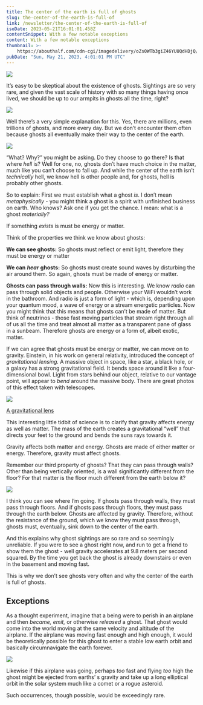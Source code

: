 ```yaml
---
title: The center of the earth is full of ghosts
slug: the-center-of-the-earth-is-full-of
link: /newsletter/the-center-of-the-earth-is-full-of
isoDate: 2023-05-21T16:01:01.458Z
contentSnippet: With a few notable exceptions
content: With a few notable exceptions
thumbnail: >-
    https://abouthalf.com/cdn-cgi/imagedelivery/oZs0WTb3giZ46YUUQdHDjQ/10677471-0eac-4ce0-d876-cfb8fc5dc600/width=1200,format=auto
pubDate: "Sun, May 21, 2023, 4:01:01 PM UTC"
---
```


![](https://abouthalf.com/cdn-cgi/imagedelivery/oZs0WTb3giZ46YUUQdHDjQ/4b417350-94f1-4851-9f9e-0807f4228400/width=1200,format=auto)

It’s easy to be skeptical about the existence of ghosts. Sightings are so very rare, and given the vast scale of history with so many things having once lived, we should be up to our armpits in ghosts all the time, right?

![](https://abouthalf.com/cdn-cgi/imagedelivery/oZs0WTb3giZ46YUUQdHDjQ/e09428b9-996b-41bb-1f35-bf342df10100/width=1200,format=auto)

Well there’s a very simple explanation for this. Yes, there are millions, even trillions of ghosts, and more every day. But we don’t encounter them often because ghosts all eventually make their way to the center of the earth.

![](https://abouthalf.com/cdn-cgi/imagedelivery/oZs0WTb3giZ46YUUQdHDjQ/2adb870b-7ef3-4cc8-c262-9d1a3ec79000/width=1200,format=auto)

“What? Why?” you might be asking. Do they choose to go there? Is that where _hell_ is? Well for one, no, ghosts don’t have much choice in the matter, much like you can’t choose to fall up. And while the center of the earth isn’t _technically_ hell, we know hell is other people and, for ghosts, hell is probably other ghosts.

So to explain: First we must establish what a ghost _is_. I don’t mean _metaphysically_ - you might think a ghost is a spirit with unfinished business on earth. Who knows? Ask one if you get the chance. I mean: what is a ghost _materially?_

If something _exists_ is must be energy or matter.

Think of the properties we think we know about ghosts:

**We can see ghosts:** So ghosts must reflect or emit light, therefore they must be energy or matter

**We can** _**hear**_ **ghosts:** So ghosts must create sound waves by disturbing the air around them. So again, ghosts must be made of energy or matter.

**Ghosts can pass through walls:** Now this is interesting. We know _radio_ can pass through solid objects and people. Otherwise your WiFi wouldn’t work in the bathroom. And radio is just a form of light - which is, depending upon your quantum mood, a wave of energy or a stream energetic particles. Now you might think that this means that ghosts can’t be made of matter. But think of neutrinos - those fast moving particles that stream right through all of us all the time and treat almost all matter as a transparent pane of glass in a sunbeam. Therefore ghosts are energy or a form of, albeit exotic, matter.

If we can agree that ghosts must be energy or matter, we can move on to gravity. Einstein, in his work on general relativity, introduced the concept of _gravitational lensing._ A massive object in space, like a star, a black hole, or a galaxy has a strong gravitational field. It bends space around it like a four-dimensional bowl. Light from stars behind our object, relative to our vantage point, will appear to _bend_ around the massive body. There are great photos of this effect taken with telescopes.

![](https://abouthalf.com/cdn-cgi/imagedelivery/oZs0WTb3giZ46YUUQdHDjQ/87097485-4356-48c8-d272-1e1a36ae7c00/width=1200,format=auto)

[A gravitational lens](https://en.wikipedia.org/wiki/Gravitational_lens)

This interesting little tidbit of science is to clarify that gravity affects energy as well as matter. The mass of the earth creates a gravitational “well” that directs your feet to the ground and bends the suns rays towards it.

Gravity affects both matter and energy. Ghosts are made of either matter or energy. Therefore, gravity must affect ghosts.

Remember our third property of ghosts? That they can pass through walls? Other than being vertically oriented, is a wall significantly different from the floor? For that matter is the floor much different from the earth below it?

![](https://abouthalf.com/cdn-cgi/imagedelivery/oZs0WTb3giZ46YUUQdHDjQ/b3bee292-0aa3-49fd-04f5-a5d41de8cb00/width=1200,format=auto)

I think you can see where I’m going. If ghosts pass through walls, they must pass through floors. And if ghosts pass through floors, they must pass through the earth below. Ghosts are affected by gravity. Therefore, without the resistance of the ground, which we know they must pass through, ghosts must, eventually, sink down to the center of the earth.

And this explains why ghost sightings are so rare and so seemingly unreliable. If you were to see a ghost right now, and run to get a friend to show them the ghost - well gravity accelerates at 9.8 meters per second squared. By the time you get back the ghost is already downstairs or even in the basement and moving fast.

This is why we don’t see ghosts very often and why the center of the earth is full of ghosts.

## Exceptions

As a thought experiment, imagine that a being were to perish in an airplane and then _became, emit,_ or otherwise _released_ a ghost. That ghost would come into the world moving at the same velocity and altitude of the airplane. If the airplane was moving fast enough and high enough, it would be theoretically possible for this ghost to enter a stable low earth orbit and basically circumnavigate the earth forever.

![](https://abouthalf.com/cdn-cgi/imagedelivery/oZs0WTb3giZ46YUUQdHDjQ/a418e168-316a-47b0-cb82-9de1605fcc00/width=1200,format=auto)

Likewise if this airplane was going, perhaps _too_ fast and flying _too_ high the ghost might be ejected from earths’ s gravity and take up a long elliptical orbit in the solar system much like a comet or a rogue asteroid.

Such occurrences, though possible, would be exceedingly rare.
